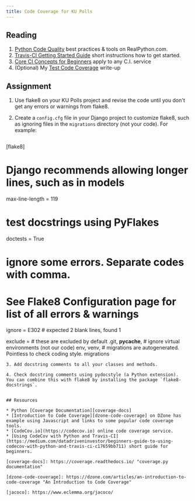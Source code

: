 ```yaml
---
title: Code Coverage for KU Polls
---
```


## Reading

1. [Python Code Quality][real-python-code-quality] best practices & tools on RealPython.com.
2. [Travis-CI Getting Started Guide][travis-ci-tutorial] short instructions how to get started.
3. [Core CI Concepts for Beginners][travis-ci-concepts] apply to any C.I. service
4. (Optional) My [Test Code Coverage](/ISP/testing/code-coverage) write-up

[travis-ci-tutorial]: https://docs.travis-ci.com/user/tutorial/
[travis-ci-concepts]: https://docs.travis-ci.com/user/for-beginners/
[real-python-code-quality]: https://realpython.com/python-code-quality/

## Assignment

1. Use flake8 on your KU Polls project and revise the code until you don't get any errors or warnings from flake8.

2. Create a `config.cfg` file in your Django project to customize flake8, such as ignoring files in the `migrations` directory (not your code).  For example:
   
   ```
[flake8]
# Django recommends allowing longer lines, such as in models
max-line-length = 119
# test docstrings using PyFlakes
doctests = True

# ignore some errors. Separate codes with comma.
# See Flake8 Configuration page for list of all errors & warnings
ignore =
    E302    # expected 2 blank lines, found 1

exclude =
    # these are excluded by default
    .git,
    __pycache__,
    # ignore virtual environments (not our code)
    env,
    venv,
    # migrations are autogenerated. Pointless to check coding style.
    migrations
   ```
3. Add docstring comments to all your classes and methods. 

4. Check docstring comments using pydocstyle (a Python extension).  You can combine this with flake8 by installing the package `flake8-docstrings`.


## Resources

* Python [Coverage Documentation][coverage-docs]
* [Introduction to Code Coverage][dzone-code-coverage] on DZone has example using Javascript and links to some popular code coverage tools.
* [CodeCov.io](https://codecov.io) online code coverage service.
* [Using CodeCov with Python and Travis-CI](https://medium.com/datadriveninvestor/beginners-guide-to-using-codecov-with-python-and-travis-ci-c17659bb711) short guide for beginners.

[coverage-docs]: https://coverage.readthedocs.io/ "coverage.py documentation"

[dzone-code-coverage]: https://dzone.com/articles/an-introduction-to-code-coverage "An Introduction to Code Coverage"

[jacoco]: https://www.eclemma.org/jacoco/

